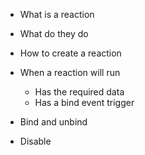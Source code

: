 - What is a reaction
- What do they do
- How to create a reaction
- When a reaction will run

  - Has the required data
  - Has a bind event trigger

- Bind and unbind
- Disable
